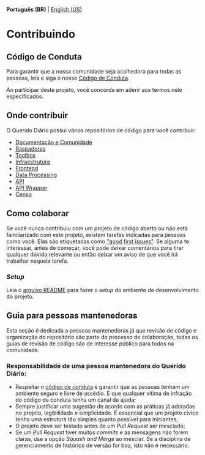 **Português (BR)** | [English (US)](CONTRIBUTING-en-US.md)

# Contribuindo

## Código de Conduta

Para garantir que a nossa comunidade seja acolhedora para todas as pessoas, leia e siga o nosso [Código de Conduta](CODE_OF_CONDUCT.md).

Ao participar deste projeto, você concorda em aderir aos termos nele especificados.

## Onde contribuir

O Querido Diário possui vários repositórios de código para você contribuir:

- [Documentação e Comunidade](https://github.com/okfn-brasil/querido-diario-comunidade)
- [Raspadores](https://github.com/okfn-brasil/querido-diario)
- [Toolbox](https://github.com/okfn-brasil/querido-diario-toolbox)
- [Infraestrutura](https://github.com/okfn-brasil/querido-diario-infra)
- [Frontend](https://github.com/okfn-brasil/querido-diario-frontend)
- [Data Processing](https://github.com/okfn-brasil/querido-diario-data-processing)
- [API](https://github.com/okfn-brasil/querido-diario-api)
- [API Wrapper](https://github.com/okfn-brasil/querido-diario-api-wrapper)
- [Censo](https://github.com/okfn-brasil/censo-querido-diario)

## Como colaborar

Se você nunca contribuiu com um projeto de código aberto ou não está
familiarizado com este projeto, existem tarefas indicadas para pessoas como
você. Elas são etiquetadas como
["good first issues"](https://github.com/okfn-brasil/querido-diario-frontend/issues?q=is%3Aissue+is%3Aopen+label%3A%22good+first+issue%22).
Se alguma te interessar, antes de começar, você pode deixar comentários para
tirar qualquer dúvida relevante ou então deixar um aviso de que você irá
trabalhar naquela tarefa.

### *Setup*

Leia o [arquivo README](README.md) para fazer o *setup* do ambiente de
desenvolvimento do projeto.

## Guia para pessoas mantenedoras

Esta seção é dedicada a pessoas mantenedoras já que revisão de código e
organização do repositório são parte do processo de colaboração, todas os guias
de revisão de código são de interesse público para todos na comunidade.

### Responsabilidade de uma pessoa mantenedora do Querido Diário:

- Respeitar o [código de conduta](CODE_OF_CONDUCT.md) e garantir que as pessoas
  tenham um ambiente seguro e livre de assédio. E que qualquer vítima de
  infração do código de conduta tenha um canal de ajuda;
- Sempre justificar uma sugestão de acordo com as práticas já adotadas no
  projeto, legibilidade e simplicidade. É essencial que um projeto cívico tenha
  uma estrutura tão simples quanto possível para iniciantes;
- O projeto deve ser testado antes de um *Pull Request* ser mesclado;
- Se um *Pull Request* tiver muitos *commits* e as mensagens não forem claras,
  use a opção *Squash and Merge* ao mesclar. Se a disciplina de gerenciamento
  de histórico de versão for boa, isto não é necessário.

